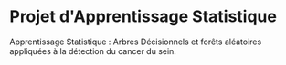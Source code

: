 # Projet d'Apprentissage Statistique
Apprentissage Statistique : Arbres Décisionnels et forêts aléatoires appliquées à la détection du cancer du sein.
